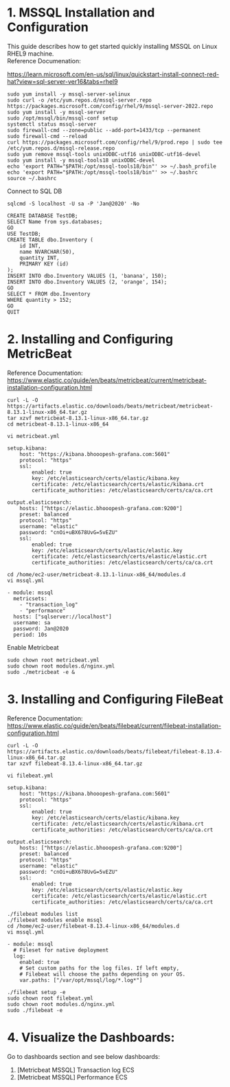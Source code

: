 
# 1. MSSQL Installation and Configuration
This guide describes how to get started quickly installing MSSQL on Linux RHEL9 machine.  
Reference Documenation: 

https://learn.microsoft.com/en-us/sql/linux/quickstart-install-connect-red-hat?view=sql-server-ver16&tabs=rhel9


    sudo yum install -y mssql-server-selinux
    sudo curl -o /etc/yum.repos.d/mssql-server.repo https://packages.microsoft.com/config/rhel/9/mssql-server-2022.repo
    sudo yum install -y mssql-server
    sudo /opt/mssql/bin/mssql-conf setup
    systemctl status mssql-server
    sudo firewall-cmd --zone=public --add-port=1433/tcp --permanent
    sudo firewall-cmd --reload
    curl https://packages.microsoft.com/config/rhel/9/prod.repo | sudo tee /etc/yum.repos.d/mssql-release.repo
    sudo yum remove mssql-tools unixODBC-utf16 unixODBC-utf16-devel
    sudo yum install -y mssql-tools18 unixODBC-devel
    echo 'export PATH="$PATH:/opt/mssql-tools18/bin"' >> ~/.bash_profile
    echo 'export PATH="$PATH:/opt/mssql-tools18/bin"' >> ~/.bashrc
    source ~/.bashrc

Connect to SQL DB  

    sqlcmd -S localhost -U sa -P 'Jan@2020' -No

    CREATE DATABASE TestDB;
    SELECT Name from sys.databases;
    GO
    USE TestDB;
    CREATE TABLE dbo.Inventory (
        id INT,
        name NVARCHAR(50),
        quantity INT,
        PRIMARY KEY (id)
    );
    INSERT INTO dbo.Inventory VALUES (1, 'banana', 150);
    INSERT INTO dbo.Inventory VALUES (2, 'orange', 154);
    GO
    SELECT * FROM dbo.Inventory
    WHERE quantity > 152;
    GO
    QUIT


# 2. Installing and Configuring MetricBeat

Reference Documentation: 
https://www.elastic.co/guide/en/beats/metricbeat/current/metricbeat-installation-configuration.html

    curl -L -O https://artifacts.elastic.co/downloads/beats/metricbeat/metricbeat-8.13.1-linux-x86_64.tar.gz
    tar xzvf metricbeat-8.13.1-linux-x86_64.tar.gz
    cd metricbeat-8.13.1-linux-x86_64

    vi metricbeat.yml

    setup.kibana:
        host: "https://kibana.bhooopesh-grafana.com:5601"
        protocol: "https"
        ssl:
            enabled: true
            key: /etc/elasticsearch/certs/elastic/kibana.key
            certificate: /etc/elasticsearch/certs/elastic/kibana.crt
            certificate_authorities: /etc/elasticsearch/certs/ca/ca.crt

    output.elasticsearch:
        hosts: ["https://elastic.bhooopesh-grafana.com:9200"]
        preset: balanced
        protocol: "https"
        username: "elastic"
        password: "cnOi+uBX678UvG=5vEZU"
        ssl:
            enabled: true
            key: /etc/elasticsearch/certs/elastic/elastic.key
            certificate: /etc/elasticsearch/certs/elastic/elastic.crt
            certificate_authorities: /etc/elasticsearch/certs/ca/ca.crt

    cd /home/ec2-user/metricbeat-8.13.1-linux-x86_64/modules.d 
    vi mssql.yml 

    - module: mssql
      metricsets:
        - "transaction_log"
        - "performance"
      hosts: ["sqlserver://localhost"]
      username: sa
      password: Jan@2020
      period: 10s

Enable Metricbeat

    sudo chown root metricbeat.yml 
    sudo chown root modules.d/nginx.yml 
    sudo ./metricbeat -e &

# 3. Installing and Configuring FileBeat

Reference Documentation:  
https://www.elastic.co/guide/en/beats/filebeat/current/filebeat-installation-configuration.html

    curl -L -O https://artifacts.elastic.co/downloads/beats/filebeat/filebeat-8.13.4-linux-x86_64.tar.gz
    tar xzvf filebeat-8.13.4-linux-x86_64.tar.gz

    vi filebeat.yml

    setup.kibana:
        host: "https://kibana.bhooopesh-grafana.com:5601"
        protocol: "https"
        ssl:
            enabled: true
            key: /etc/elasticsearch/certs/elastic/kibana.key
            certificate: /etc/elasticsearch/certs/elastic/kibana.crt
            certificate_authorities: /etc/elasticsearch/certs/ca/ca.crt

    output.elasticsearch:
        hosts: ["https://elastic.bhooopesh-grafana.com:9200"]
        preset: balanced
        protocol: "https"
        username: "elastic"
        password: "cnOi+uBX678UvG=5vEZU"
        ssl:
            enabled: true
            key: /etc/elasticsearch/certs/elastic/elastic.key
            certificate: /etc/elasticsearch/certs/elastic/elastic.crt
            certificate_authorities: /etc/elasticsearch/certs/ca/ca.crt

    ./filebeat modules list
    ./filebeat modules enable mssql
    cd /home/ec2-user/filebeat-8.13.4-linux-x86_64/modules.d 
    vi mssql.yml 

    - module: mssql
      # Fileset for native deployment
      log:
        enabled: true
        # Set custom paths for the log files. If left empty,
        # Filebeat will choose the paths depending on your OS.
        var.paths: ["/var/opt/mssql/log/*.log*"]
    
    ./filebeat setup -e
    sudo chown root filebeat.yml 
    sudo chown root modules.d/nginx.yml 
    sudo ./filebeat -e

# 4. Visualize the Dashboards:
Go to dashboards section and see below dashboards: 

1. [Metricbeat MSSQL] Transaction log ECS
2. [Metricbeat MSSQL] Performance ECS
